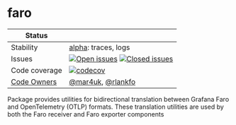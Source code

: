 # faro
<!-- status autogenerated section -->
| Status        |           |
| ------------- |-----------|
| Stability     | [alpha]: traces, logs   |
| Issues        | [![Open issues](https://img.shields.io/github/issues-search/open-telemetry/opentelemetry-collector-contrib?query=is%3Aissue%20is%3Aopen%20label%3Apkg%2Ffaro%20&label=open&color=orange&logo=opentelemetry)](https://github.com/open-telemetry/opentelemetry-collector-contrib/issues?q=is%3Aopen+is%3Aissue+label%3Apkg%2Ffaro) [![Closed issues](https://img.shields.io/github/issues-search/open-telemetry/opentelemetry-collector-contrib?query=is%3Aissue%20is%3Aclosed%20label%3Apkg%2Ffaro%20&label=closed&color=blue&logo=opentelemetry)](https://github.com/open-telemetry/opentelemetry-collector-contrib/issues?q=is%3Aclosed+is%3Aissue+label%3Apkg%2Ffaro) |
| Code coverage | [![codecov](https://codecov.io/github/open-telemetry/opentelemetry-collector-contrib/graph/main/badge.svg?component=pkg_faro)](https://app.codecov.io/gh/open-telemetry/opentelemetry-collector-contrib/tree/main/?components%5B0%5D=pkg_faro&displayType=list) |
| [Code Owners](https://github.com/open-telemetry/opentelemetry-collector-contrib/blob/main/CONTRIBUTING.md#becoming-a-code-owner)    | [@mar4uk](https://www.github.com/mar4uk), [@rlankfo](https://www.github.com/rlankfo) |

[alpha]: https://github.com/open-telemetry/opentelemetry-collector/blob/main/docs/component-stability.md#alpha
<!-- end autogenerated section -->

Package provides utilities for bidirectional translation between Grafana Faro and OpenTelemetry (OTLP) formats. These translation utilities are used by both the Faro receiver and Faro exporter components